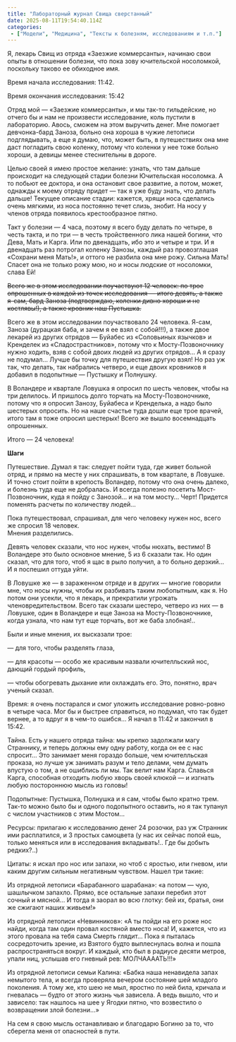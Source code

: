 ```yaml
---
title: "Лабораторный журнал Свища сверстанный"
date: 2025-08-11T19:54:40.114Z
categories:
 - ["Модели", "Медицина", "Тексты к болезням, исследованиям и т.п."]
---
```


Я, лекарь Свищ из отряда «Заезжие коммерсанты», начинаю свои опыты в
отношении болезни, что пока зову ючительской носоломкой, поскольку
таково ее обиходное имя.

Время начала исследования: 11:42.

Время окончания исследования: 15:42

Отряд мой — «Заезжие коммерсанты», и мы так-то гильдейские, но отчего бы
и нам не произвести исследование, коль пустили в лабораторию. Авось,
сможем на этом выручить денег. Мне помогает девчонка-бард Заноза, больно
она хороша в чужие летописи подглядывать, а еще я думаю, что, может
быть, в путешествиях она мне даст погладить свою коленку, потому что
коленки у нее тоже больно хороши, а девицы менее стеснительны в дороге.

Целью своей я имею простое желание: узнать, что там дальше происходит на
следующей стадии болезни Ючительская носоломка. А то побьют ее доктора,
и она остановит свое развитие, а потом, может, однажды к моему отряду
придет — так я уже буду знать, что делать дальше! Текущее описание
стадии: кажется, хрящи носа сделались очень мягкими, из носа постоянно
течет слизь, знобит. На носу у членов отряда появилось крестообразное
пятно.

Такт у болезни — 4 часа, поэтому я всего буду делать по четыре, в честь
такта, и по три — в честь тройственного лика нашей богини, что Дева,
Мать и Карга. Или по двенадцать, ибо это и четыре и три. И я двенадцать
раз потрогал коленку Занозы, каждый раз провозглашая «Сохрани меня
Мать!», и оттого не разбила она мне рожу. Сильна Мать! Спасет она не
только рожу мою, но и носы людские от носоломки, слава Ей!

<s>Всего же в этом исследовании поучаствуют 12 человек: по трое
опрошенных в каждой из точек исследования — итого девять, а также я-сам,
бард Заноза (подтверждаю, коленки дивно хороши и не костлявы!), а также
кровник наш Пустышка.</s>

Всего же в этом исследовании поучаствовало 24 человека. Я-сам, Заноза
(дурацкая баба, и зачем я ее взял с собой!!!), а также двое лекарей из
других отрядов — Буйабес из «Соловьиных язычков» и Кренделек из
«Сладострастников», потому что к Мосту-Позвоночнику нужно ходить, взяв с
собой двоих людей из других отрядов… А я сразу не подумал… Лучше бы
точку для путешествия другую взял! Но раз уж так, что делать, так
набрались четверо, и еще двоих кровников я добавил в подопытные —
Пустышку и Полнушку.

В Воландере и квартале Ловушка я опросил по шесть человек, чтобы на три
делилось. И пришлось долго торчать на Мосту-Позвоночнике, потому что я
опросил Занозу, Буйабеса и Кренделька, а надо было шестерых опросить. Но
на наше счастье туда дошли еще трое врачей, итого там я тоже опросил
шестерых! Всего же вышло восемнадцать опрошенных.

Итого — 24 человека!

**Шаги**

Путешествие. Думал я так: следует пойти туда, где живет больной отряд, и
прямо на месте у них спрашивать, в том квартале, в Ловушке. И точно
стоит пойти в крепость Воландер, потому что она очень далеко, и болезнь
туда еще не добралась. И всегда полезно посетить Мост-Позвоночник, куда
я пойду с Занозой… и на том мосту… Черт! Придется поменять расчеты по
количеству людей…

Пока путешествовал, спрашивал, для чего человеку нужен нос, всего же
спросил 18 человек.  
Мнения разделились.

Девять человек сказали, что нос нужен, чтобы нюхать, вестимо! В
Воландере это было основное мнение, 5 из 6 сказали так. Но один сказал,
что для того, чтоб я щас в рыло получил, а то больно дерзкий… И я
поспешил оттуда уйти.

В Ловушке же — в зараженном отряде и в других — многие говорили мне, что
носы нужны, чтобы их разбивать таким любопытным, как я. Но потом они
усекли, что я лекарь, и прекратили угрожать членовредительством. Всего
так сказали шестеро, четверо из них — в Ловушке, один в Воландере и еще
Заноза на Мосту-Позвоночнике, когда узнала, что нам тут еще торчать, вот
же баба злобная!..

Были и иные мнения, их высказали трое:

— для того, чтобы разделять глаза,

— для красоты — особо же красивым назвали ючителльский нос, дающий
гордый профиль,

— чтобы обогревать дыхание или охлаждать его. Это, понятно, врач ученый
сказал.

Время: я очень постарался и смог уложить исследование ровно-ровно в
четыре часа. Мог бы и быстрее справиться, но подумал, что так будет
вернее, а то вдруг я в чем-то ошибся… Я начал в 11:42 и закончил в
15:42.

Тайна. Есть у нашего отряда тайна: мы крепко задолжали магу Страннику, и
теперь должны ему одну работу, когда он ее с нас спросит... Это занимает
меня гораздо больше, чем ючителльская проказа, но лучше уж занимать
разум и тело делами, чем думать впустую о том, а не ошиблись ли мы. Так
велит нам Карга. Славься Карга, способная отходить любую хворь своей
клюкой — и изгнать любую постороннюю мысль из головы!

Подопытные: Пустышка, Полнушка и я сам, чтобы было кратно трем. Так-то
можно было бы и одного подопытного оставить, но я так тупанул с числом
участников с этим Мостом…

Ресурсы: прилагаю к исследованию денег 24 розочки, раз уж Странник ими
расплатился, и 3 простых самоцвета (у нас их сейчас попой ешь, только
меняться или в исследования вкладывать!.. Где бы добыть редких?..)

Цитаты: я искал про нос или запахи, но чтоб с яростью, или гневом, или
каким другим сильным негативным чувством. Нашел три такие:

Из отрядной летописи «Барабанного шарабана»: «а потом — чую, шашлычком
запахло. Прямо, все остальные запахи перебил этот сочный и мясной… И
тогда я заорал во всю глотку: бей их, братья, они же сжигают наших
живьем!»

Из отрядной летописи «Невинников»: «А ты пойди на его роже нос найди,
когда там один провал костяной вместо носа! И, кажется, что из этого
провала на тебя сама Смерть глядит… Пока я пыталась сосредоточить
зрение, из Взятого будто выплеснулась волна и пошла распространяться
вокруг. И каждый, кто был в радиусе десяти метров, упали ниц, услышав
его гневный рев: МОЛЧААААТЬ!!!»

Из отрядной летописи семьи Калина: «Бабка наша ненавидела запах немытого
тела, и всегда проверяла вечером состояние шей младого поколения. А тому
же, кто шею не мыл, яростно по ней била, кричала и гневалась — будто от
этого жизнь чья зависела. А ведь вышло, что и зависело: так нашлось на
шее у Ягодки пятно, что возвестило о возвращении злой болезни…»

На сем я свою мысль останавливаю и благодарю Богиню за то, что сберегла
меня от опасностей в пути.
